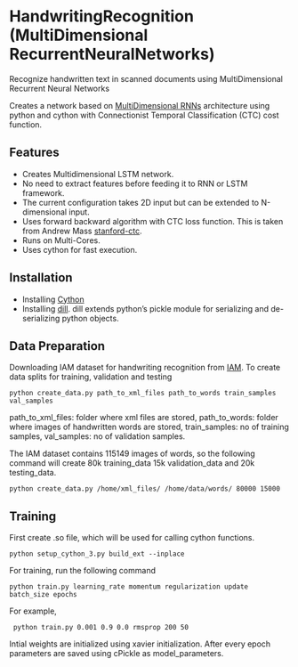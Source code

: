 # HandwritingRecognition (MultiDimensional RecurrentNeuralNetworks)
Recognize handwritten text in scanned documents using MultiDimensional Recurrent Neural Networks

Creates a network based on [MultiDimensional RNNs](http://people.idsia.ch/~juergen/nips2009.pdf) architecture using python and cython with Connectionist Temporal Classification (CTC) cost function.

## Features
* Creates Multidimensional LSTM network.
* No need to extract features before feeding it to RNN or LSTM framework.
* The current configuration takes 2D input but can be extended to N-dimensional input.
* Uses forward backward algorithm with CTC loss function. This is taken from Andrew Mass [stanford-ctc](https://github.com/amaas/stanford-ctc).
* Runs on Multi-Cores.
* Uses cython for fast execution.

## Installation
* Installing [Cython](http://cython.readthedocs.io/en/latest/src/quickstart/install.html)
* Installing [dill](https://pypi.python.org/pypi/dill). dill extends python’s pickle module for serializing and de-serializing python objects.

## Data Preparation
Downloading IAM dataset for handwriting recognition from [IAM](http://www.fki.inf.unibe.ch/databases/iam-handwriting-database).
To create data splits for training, validation and testing 

```
python create_data.py path_to_xml_files path_to_words train_samples val_samples 
```

path_to_xml_files: folder where xml files are stored, path_to_words: folder where images of handwritten words are stored, train_samples: no of training samples, val_samples: no of validation samples.

The IAM dataset contains 115149 images of words, so the following command will create 80k training_data 15k validation_data and 20k testing_data. 

```
python create_data.py /home/xml_files/ /home/data/words/ 80000 15000
```
## Training
First create .so file, which will be used for calling cython functions. 

```
python setup_cython_3.py build_ext --inplace
```

For training, run the following command

```
python train.py learning_rate momentum regularization update batch_size epochs
```

For example,

```
 python train.py 0.001 0.9 0.0 rmsprop 200 50
```
Intial weights are initialized using xavier initialization. After every epoch parameters are saved using cPickle as model_parameters.



